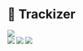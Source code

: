 # 📲 Trackizer

<div>
  <img src="https://i.imgur.com/pH7Bkll.png" />
</div>


<div>
<img src="https://img.shields.io/static/v1?label=LICENSE&message=MIT&color=FF7966&style=for-the-badge"/> <img src="https://img.shields.io/static/v1?label=STATUS&message=NOT STARTED&color=FF7966&style=for-the-badge"/> <img src="https://img.shields.io/static/v1?label=NPM&message=V1.0.0&color=FF7966&style=for-the-badge"/>
</div>
